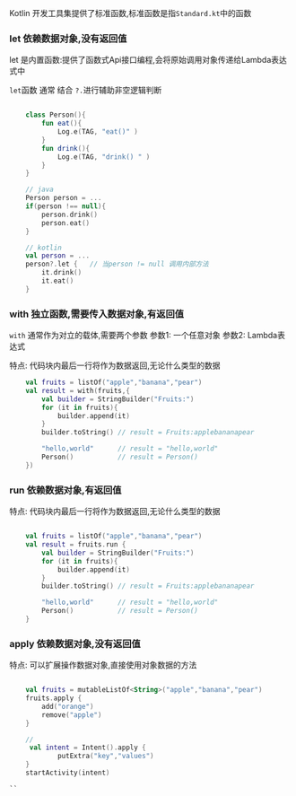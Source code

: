 Kotlin 开发工具集提供了标准函数,标准函数是指`Standard.kt`中的函数

### let 依赖数据对象,没有返回值

let 是内置函数:提供了函数式Api接口编程,会将原始调用对象传递给Lambda表达式中

`let`函数 通常 结合 `?.`进行辅助非空逻辑判断

```kotlin

    class Person(){
        fun eat(){
            Log.e(TAG, "eat()" )
        }
        fun drink(){
            Log.e(TAG, "drink() " )
        }
    }

    // java
    Person person = ...
    if(person !== null){
        person.drink()
        person.eat()
    }

    // kotlin
    val person = ...  
    person?.let {   // 当person != null 调用内部方法
        it.drink()
        it.eat()
    }

```

### with 独立函数,需要传入数据对象,有返回值
`with` 通常作为对立的载体,需要两个参数
参数1: 一个任意对象
参数2: Lambda表达式

特点: 代码块内最后一行将作为数据返回,无论什么类型的数据

```kotlin
    val fruits = listOf("apple","banana","pear")
    val result = with(fruits,{
        val builder = StringBuilder("Fruits:")
        for (it in fruits){
            builder.append(it)
        }
        builder.toString() // result = Fruits:applebananapear

        "hello,world"      // result = "hello,world" 
        Person()           // result = Person() 
    })
```

### run 依赖数据对象,有返回值

特点: 代码块内最后一行将作为数据返回,无论什么类型的数据

```kotlin

    val fruits = listOf("apple","banana","pear")
    val result = fruits.run {
        val builder = StringBuilder("Fruits:")
        for (it in fruits){
            builder.append(it)
        }
        builder.toString() // result = Fruits:applebananapear

        "hello,world"      // result = "hello,world" 
        Person()           // result = Person() 
    }
```

### apply 依赖数据对象,没有返回值

特点: 可以扩展操作数据对象,直接使用对象数据的方法

```kotlin

    val fruits = mutableListOf<String>("apple","banana","pear")
    fruits.apply { 
        add("orange")
        remove("apple")
    }

    // 
     val intent = Intent().apply {
            putExtra("key","values")
    }
    startActivity(intent)

``